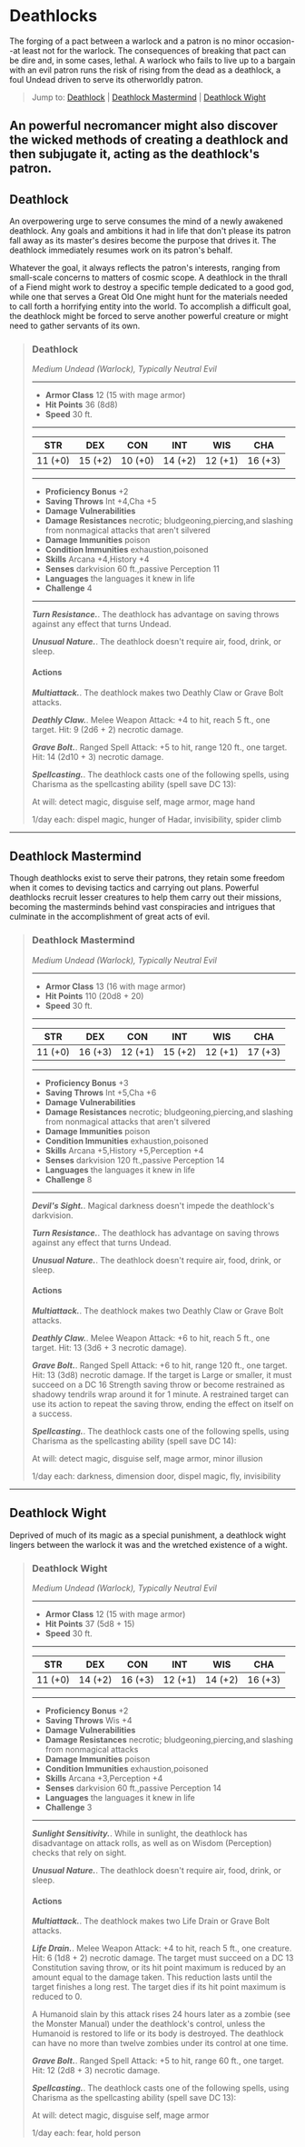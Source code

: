 # Deathlocks
The forging of a pact between a warlock and a patron is no minor occasion--at least not for the warlock. The consequences of breaking that pact can be dire and, in some cases, lethal. A warlock who fails to live up to a bargain with an evil patron runs the risk of rising from the dead as a deathlock, a foul Undead driven to serve its otherworldly patron.

> Jump to: [Deathlock](#deathlock) | [Deathlock Mastermind](#deathlock-mastermind) | [Deathlock Wight](#deathlock-wight)

An powerful necromancer might also discover the wicked methods of creating a deathlock and then subjugate it, acting as the deathlock's patron.
---

## Deathlock
An overpowering urge to serve consumes the mind of a newly awakened deathlock. Any goals and ambitions it had in life that don't please its patron fall away as its master's desires become the purpose that drives it. The deathlock immediately resumes work on its patron's behalf.

Whatever the goal, it always reflects the patron's interests, ranging from small-scale concerns to matters of cosmic scope. A deathlock in the thrall of a Fiend might work to destroy a specific temple dedicated to a good god, while one that serves a Great Old One might hunt for the materials needed to call forth a horrifying entity into the world. To accomplish a difficult goal, the deathlock might be forced to serve another powerful creature or might need to gather servants of its own.

>### Deathlock
>*Medium Undead (Warlock), Typically Neutral Evil*
>___
>- **Armor Class** 12 (15 with mage armor)
>- **Hit Points** 36 (8d8)
>- **Speed** 30 ft.
>___
>|**STR**|**DEX**|**CON**|**INT**|**WIS**|**CHA**|
>|:---:|:---:|:---:|:---:|:---:|:---:|
>|11 (+0)|15 (+2)|10 (+0)|14 (+2)|12 (+1)|16 (+3)|
>
>___
>- **Proficiency Bonus** +2
>- **Saving Throws** Int +4,Cha +5
>- **Damage Vulnerabilities** 
>- **Damage Resistances** necrotic; bludgeoning,piercing,and slashing from nonmagical attacks that aren't silvered
>- **Damage Immunities** poison
>- **Condition Immunities** exhaustion,poisoned
>- **Skills** Arcana +4,History +4
>- **Senses** darkvision 60 ft.,passive Perception 11
>- **Languages** the languages it knew in life
>- **Challenge** 4
>___
>***Turn Resistance.***. The deathlock has advantage on saving throws against any effect that turns Undead.
>
>***Unusual Nature.***. The deathlock doesn't require air, food, drink, or sleep.
>
>#### Actions
>***Multiattack.***. The deathlock makes two Deathly Claw or Grave Bolt attacks.
>
>***Deathly Claw.***. Melee Weapon Attack: +4 to hit, reach 5 ft., one target. Hit: 9 (2d6 + 2) necrotic damage.
>
>***Grave Bolt.***. Ranged Spell Attack: +5 to hit, range 120 ft., one target. Hit: 14 (2d10 + 3) necrotic damage.
>
>***Spellcasting.***. The deathlock casts one of the following spells, using Charisma as the spellcasting ability (spell save DC 13):
>
>At will: detect magic, disguise self, mage armor, mage hand
>
>1/day each: dispel magic, hunger of Hadar, invisibility, spider climb
>

---

## Deathlock Mastermind
Though deathlocks exist to serve their patrons, they retain some freedom when it comes to devising tactics and carrying out plans. Powerful deathlocks recruit lesser creatures to help them carry out their missions, becoming the masterminds behind vast conspiracies and intrigues that culminate in the accomplishment of great acts of evil.

>### Deathlock Mastermind
>*Medium Undead (Warlock), Typically Neutral Evil*
>___
>- **Armor Class** 13 (16 with mage armor)
>- **Hit Points** 110 (20d8 + 20)
>- **Speed** 30 ft.
>___
>|**STR**|**DEX**|**CON**|**INT**|**WIS**|**CHA**|
>|:---:|:---:|:---:|:---:|:---:|:---:|
>|11 (+0)|16 (+3)|12 (+1)|15 (+2)|12 (+1)|17 (+3)|
>
>___
>- **Proficiency Bonus** +3
>- **Saving Throws** Int +5,Cha +6
>- **Damage Vulnerabilities** 
>- **Damage Resistances** necrotic; bludgeoning,piercing,and slashing from nonmagical attacks that aren't silvered
>- **Damage Immunities** poison
>- **Condition Immunities** exhaustion,poisoned
>- **Skills** Arcana +5,History +5,Perception +4
>- **Senses** darkvision 120 ft.,passive Perception 14
>- **Languages** the languages it knew in life
>- **Challenge** 8
>___
>***Devil's Sight.***. Magical darkness doesn't impede the deathlock's darkvision.
>
>***Turn Resistance.***. The deathlock has advantage on saving throws against any effect that turns Undead.
>
>***Unusual Nature.***. The deathlock doesn't require air, food, drink, or sleep.
>
>#### Actions
>***Multiattack.***. The deathlock makes two Deathly Claw or Grave Bolt attacks.
>
>***Deathly Claw.***. Melee Weapon Attack: +6 to hit, reach 5 ft., one target. Hit: 13 (3d6 + 3 necrotic damage).
>
>***Grave Bolt.***. Ranged Spell Attack: +6 to hit, range 120 ft., one target. Hit: 13 (3d8) necrotic damage. If the target is Large or smaller, it must succeed on a DC 16 Strength saving throw or become restrained as shadowy tendrils wrap around it for 1 minute. A restrained target can use its action to repeat the saving throw, ending the effect on itself on a success.
>
>***Spellcasting.***. The deathlock casts one of the following spells, using Charisma as the spellcasting ability (spell save DC 14):
>
>At will: detect magic, disguise self, mage armor, minor illusion
>
>1/day each: darkness, dimension door, dispel magic, fly, invisibility
>

---

## Deathlock Wight
Deprived of much of its magic as a special punishment, a deathlock wight lingers between the warlock it was and the wretched existence of a wight.

>### Deathlock Wight
>*Medium Undead (Warlock), Typically Neutral Evil*
>___
>- **Armor Class** 12 (15 with mage armor)
>- **Hit Points** 37 (5d8 + 15)
>- **Speed** 30 ft.
>___
>|**STR**|**DEX**|**CON**|**INT**|**WIS**|**CHA**|
>|:---:|:---:|:---:|:---:|:---:|:---:|
>|11 (+0)|14 (+2)|16 (+3)|12 (+1)|14 (+2)|16 (+3)|
>
>___
>- **Proficiency Bonus** +2
>- **Saving Throws** Wis +4
>- **Damage Vulnerabilities** 
>- **Damage Resistances** necrotic; bludgeoning,piercing,and slashing from nonmagical attacks
>- **Damage Immunities** poison
>- **Condition Immunities** exhaustion,poisoned
>- **Skills** Arcana +3,Perception +4
>- **Senses** darkvision 60 ft.,passive Perception 14
>- **Languages** the languages it knew in life
>- **Challenge** 3
>___
>***Sunlight Sensitivity.***. While in sunlight, the deathlock has disadvantage on attack rolls, as well as on Wisdom (Perception) checks that rely on sight.
>
>***Unusual Nature.***. The deathlock doesn't require air, food, drink, or sleep.
>
>#### Actions
>***Multiattack.***. The deathlock makes two Life Drain or Grave Bolt attacks.
>
>***Life Drain.***. Melee Weapon Attack: +4 to hit, reach 5 ft., one creature. Hit: 6 (1d8 + 2) necrotic damage. The target must succeed on a DC 13 Constitution saving throw, or its hit point maximum is reduced by an amount equal to the damage taken. This reduction lasts until the target finishes a long rest. The target dies if its hit point maximum is reduced to 0.
>
>A Humanoid slain by this attack rises 24 hours later as a zombie (see the Monster Manual) under the deathlock's control, unless the Humanoid is restored to life or its body is destroyed. The deathlock can have no more than twelve zombies under its control at one time.
>
>***Grave Bolt.***. Ranged Spell Attack: +5 to hit, range 60 ft., one target. Hit: 12 (2d8 + 3) necrotic damage.
>
>***Spellcasting.***. The deathlock casts one of the following spells, using Charisma as the spellcasting ability (spell save DC 13):
>
>At will: detect magic, disguise self, mage armor
>
>1/day each: fear, hold person
>

